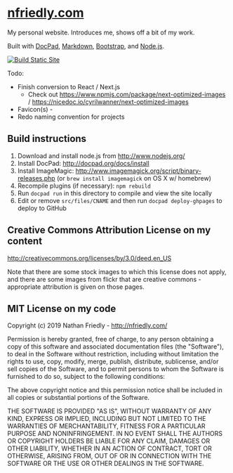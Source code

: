 [nfriedly.com]
============

My personal website. Introduces me, shows off a bit of my work. 

Built with [DocPad], [Markdown], [Bootstrap], and [Node.js].

[![Build Static Site](https://github.com/nfriedly/nfriedly.com/actions/workflows/build.yml/badge.svg)](https://github.com/nfriedly/nfriedly.com/actions/workflows/build.yml)

Todo:
* Finish conversion to React / Next.js
  * Check out https://www.npmjs.com/package/next-optimized-images / https://nicedoc.io/cyrilwanner/next-optimized-images
* Favicon(s) - <link rel="shortcut icon" href="/favicon.ico" />
* Redo naming convention for projects

Build instructions
------------------ 

1. Download and install node.js from http://www.nodejs.org/
2. Install DocPad: http://docpad.org/docs/install
3. Install ImageMagic: http://www.imagemagick.org/script/binary-releases.php (or `brew install imagemagick` on OS X w/ homebrew)
4. Recompile plugins (if necessary): `npm rebuild`
5. Run `docpad run` in this directory to compile and view the site locally
6. Edit or remove `src/files/CNAME` and then run `docpad deploy-ghpages` to deploy to GitHub


Creative Commons Attribution License on my content
--------------------------------------------------

http://creativecommons.org/licenses/by/3.0/deed.en_US

Note that there are some stock images to which this license does not apply, and there are some images from flickr that are creative commons - appropriate attribution is given on those pages.



MIT License on my code
----------------------

Copyright (c) 2019 Nathan Friedly - http://nfriedly.com/

Permission is hereby granted, free of charge, to any person obtaining a copy of this software and associated documentation files (the "Software"), to deal in the Software without restriction, including without limitation the rights to use, copy, modify, merge, publish, distribute, sublicense, and/or sell copies of the Software, and to permit persons to whom the Software is furnished to do so, subject to the following conditions:

The above copyright notice and this permission notice shall be included in all copies or substantial portions of the Software.

THE SOFTWARE IS PROVIDED "AS IS", WITHOUT WARRANTY OF ANY KIND, EXPRESS OR IMPLIED, INCLUDING BUT NOT LIMITED TO THE WARRANTIES OF MERCHANTABILITY, FITNESS FOR A PARTICULAR PURPOSE AND NONINFRINGEMENT. IN NO EVENT SHALL THE AUTHORS OR COPYRIGHT HOLDERS BE LIABLE FOR ANY CLAIM, DAMAGES OR OTHER LIABILITY, WHETHER IN AN ACTION OF CONTRACT, TORT OR OTHERWISE, ARISING FROM, OUT OF OR IN CONNECTION WITH THE SOFTWARE OR THE USE OR OTHER DEALINGS IN THE SOFTWARE.

[nfriedly.com]: http://nfriedly.com/ "Nathan Friedly, JavaScript & Node.js Expert"
[Node.js]: http://www.nodejs.org/
[DocPad]: http://docpad.org/
[Markdown]: http://daringfireball.net/projects/markdown/
[Bootstrap]: http://getbootstrap.com/
[GitHub Pages]: http://pages.github.com/
